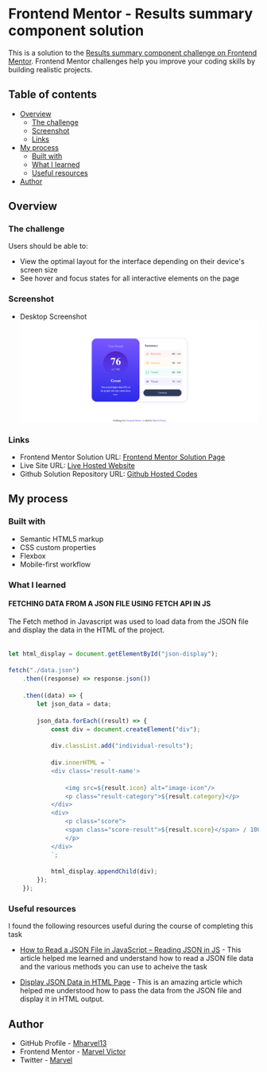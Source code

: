 # Frontend Mentor - Results summary component solution

This is a solution to the [Results summary component challenge on Frontend Mentor](https://www.frontendmentor.io/challenges/results-summary-component-CE_K6s0maV). Frontend Mentor challenges help you improve your coding skills by building realistic projects. 

## Table of contents

- [Overview](#overview)
  - [The challenge](#the-challenge)
  - [Screenshot](#screenshot)
  - [Links](#links)
- [My process](#my-process)
  - [Built with](#built-with)
  - [What I learned](#what-i-learned)
  - [Useful resources](#useful-resources)
- [Author](#author)


## Overview

### The challenge

Users should be able to:

- View the optimal layout for the interface depending on their device's screen size
- See hover and focus states for all interactive elements on the page

### Screenshot

- Desktop Screenshot
![Desktop Screenshot Solution](./Solution-Screenshot(Desktop).png)



### Links

- Frontend Mentor Solution URL: [Frontend Mentor Solution Page](https://www.frontendmentor.io/solutions/results-summary-component-solution-IChmlQT7o1)
- Live Site URL: [Live Hosted Website](https://mharvel13.github.io/Results-Summary-Component-Main/)
- Github Solution Repository URL: [Github Hosted Codes](https://github.com/Mharvel13/Results-Summary-Component-Main)

## My process

### Built with

- Semantic HTML5 markup
- CSS custom properties
- Flexbox
- Mobile-first workflow


### What I learned

#### FETCHING DATA FROM A JSON FILE USING FETCH API IN JS

The Fetch method in Javascript was used to load data from the JSON file and display the data in the HTML of the project.
```js

let html_display = document.getElementById("json-display");

fetch("./data.json")
    .then((response) => response.json())

    .then((data) => {
        let json_data = data;

        json_data.forEach((result) => {
            const div = document.createElement("div");

            div.classList.add("individual-results");

            div.innerHTML = `
            <div class='result-name'>

                <img src=${result.icon} alt="image-icon"/>
                <p class="result-category">${result.category}</p>
            </div>
            <div>
                <p class="score">
                <span class="score-result">${result.score}</span> / 100
                </p>
            </div>
            `;

            html_display.appendChild(div);
        });
    });

```


### Useful resources

I found the following resources useful during the course of completing this task

- [How to Read a JSON File in JavaScript – Reading JSON in JS](https://www.freecodecamp.org/news/how-to-read-json-file-in-javascript/) - This article helped me learned and understand how to read a JSON file  data and the various methods you can use to acheive the task  

- [Display JSON Data in HTML Page](https://www.tutorialstonight.com/display-json-data-in-html-page) - This is an amazing article which helped me understood how to pass the data from the JSON file and display it in HTML output. 


## Author


- GitHub Profile - [Mharvel13](https://github.com/Mharvel13)
- Frontend Mentor - [Marvel Victor](https://www.frontendmentor.io/profile/Mharvel13)
- Twitter - [Marvel](https://twitter.com/Mharvel_O)


